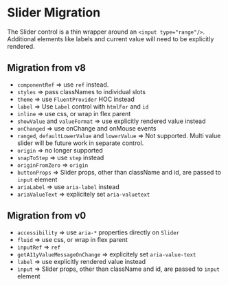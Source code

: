 # Slider Migration

The Slider control is a thin wrapper around an `<input type="range"/>`. Additional elements like labels and current value will need to be explicitly rendered.

## Migration from v8

- `componentRef` => use `ref` instead.
- `styles` => pass classNames to individual slots
- `theme` => use `FluentProvider` HOC instead
- `label` => Use `Label` control with `htmlFor` and `id`
- `inline` => use css, or wrap in flex parent
- `showValue` and `valueFormat` => use explicitly rendered value instead
- `onChanged` => use onChange and onMouse events
- `ranged`, `defaultLowerValue` and `lowerValue` => Not supported. Multi value slider will be future work in separate control.
- `origin` => no longer supported
- `snapToStep` => use `step` instead
- `originFromZero` => `origin`
- `buttonProps` => Slider props, other than className and id, are passed to `input` element
- `ariaLabel` => use `aria-label` instead
- `ariaValueText` => explicitely set `aria-valuetext`

## Migration from v0

- `accessibility` => use `aria-*` properties directly on `Slider`
- `fluid` => use css, or wrap in flex parent
- `inputRef` => `ref`
- `getA11yValueMessageOnChange` => explicitely set `aria-value-text`
- `label` => use explicitly rendered value instead
- `input` => Slider props, other than className and id, are passed to `input` element
